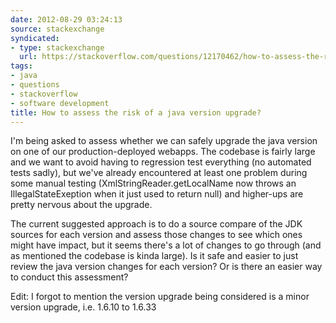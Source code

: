 ```yaml
---
date: 2012-08-29 03:24:13
source: stackexchange
syndicated:
- type: stackexchange
  url: https://stackoverflow.com/questions/12170462/how-to-assess-the-risk-of-a-java-version-upgrade
tags:
- java
- questions
- stackoverflow
- software development
title: How to assess the risk of a java version upgrade?
---
```


I'm being asked to assess whether we can safely upgrade the java version on one of our production-deployed webapps. The codebase is fairly large and we want to avoid having to regression test everything (no automated tests sadly), but we've already encountered at least one problem during some manual testing (XmlStringReader.getLocalName now throws an IllegalStateExeption when it just used to return null) and higher-ups are pretty nervous about the upgrade.

The current suggested approach is to do a source compare of the JDK sources for each version and assess those changes to see which ones might have impact, but it seems there's a lot of changes to go through (and as mentioned the codebase is kinda large). Is it safe and easier to just review the java version changes for each version? Or is there an easier way to conduct this assessment?

Edit: I forgot to mention the version upgrade being considered is a minor version upgrade, i.e. 1.6.10 to 1.6.33